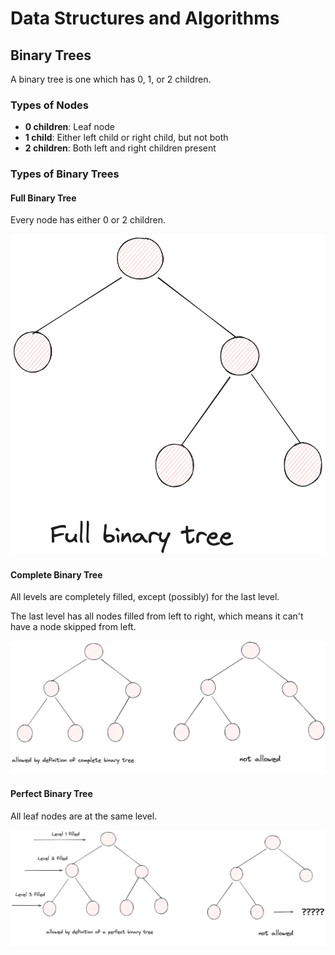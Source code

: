 # Data Structures and Algorithms

## Binary Trees

A binary tree is one which has 0, 1, or 2 children.

### Types of Nodes

- **0 children**: Leaf node
- **1 child**: Either left child or right child, but not both
- **2 children**: Both left and right children present

### Types of Binary Trees

#### Full Binary Tree

Every node has either 0 or 2 children.

![Full Binary Tree](../images/fullbinarytree.png)

#### Complete Binary Tree

All levels are completely filled, except (possibly) for the last level.

The last level has all nodes filled from left to right, which means it can't have a node skipped from left.

![Complete Binary Tree](../images/completebinarytree.png)

#### Perfect Binary Tree

All leaf nodes are at the same level.


![Perfect Binary Tree](../images/perfectbinarytree.png)
